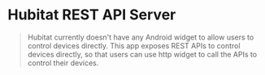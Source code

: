 # Hubitat REST API Server

> Hubitat currently doesn't have any Android widget to allow users to control devices directly. This app exposes REST APIs to control devices directly, so that users can use http widget to call the APIs to control their devices. 